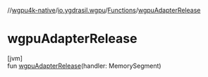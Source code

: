 //[wgpu4k-native](../../../index.md)/[io.ygdrasil.wgpu](../index.md)/[Functions](index.md)/[wgpuAdapterRelease](wgpu-adapter-release.md)

# wgpuAdapterRelease

[jvm]\
fun [wgpuAdapterRelease](wgpu-adapter-release.md)(handler: MemorySegment)